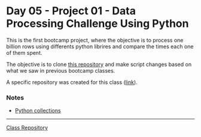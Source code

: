 # Day 05 - Project 01 - Data Processing Challenge Using Python

This is the first bootcamp project, where the objective is to process one billion rows using differents python librires and compare the times each one of them spent.

The objective is to clone [this repository](https://github.com/lvgalvao/One-Billion-Row-Challenge-Python) and make script changes based on what we saw in previous bootcamp classes.  

A specific repository was created for this class ([link](https://github.com/lealre/one-billion-rows-challenge)).

### Notes
- [Python collections](https://docs.python.org/3/library/collections.html#module-collections)

-----------------------
[Class Repository](https://github.com/lvgalvao/data-engineering-roadmap/tree/main/bootcamp/aula05)